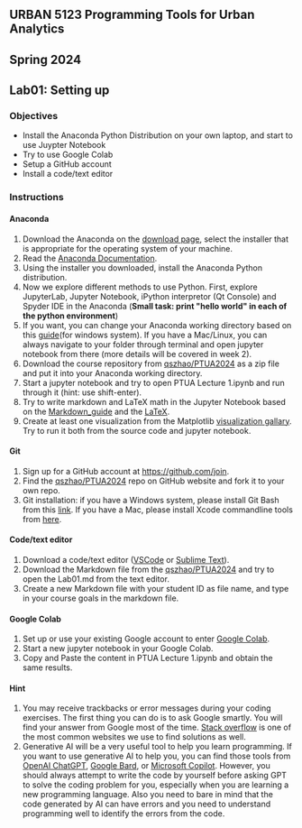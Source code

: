 ## URBAN 5123 Programming Tools for Urban Analytics
## Spring 2024
## Lab01: Setting up

### Objectives

 - Install the Anaconda Python Distribution on your own laptop, and start to use Juypter Notebook
 - Try to use Google Colab
 - Setup a GitHub account
 - Install a code/text editor

### Instructions

#### Anaconda

 1. Download the Anaconda on the [download page][anaconda], select the installer that is appropriate for the operating system of your machine.
 2. Read the [Anaconda Documentation][anaconda_doc].
 3. Using the installer you downloaded, install the Anaconda Python distribution.
 4. Now we explore different methods to use Python. First, explore JupyterLab, Jupyter Notebook, iPython interpretor (Qt Console) and Spyder IDE in the Anaconda (**Small task: print "hello world" in each of the python environment**)
 5. If you want, you can change your Anaconda working directory based on this [guide][guide](for windows system). If you have a Mac/Linux, you can always navigate to your folder through terminal and open jupyter notebook from there (more details will be covered in week 2).
 6. Download the course repository from [qszhao/PTUA2024][repo] as a zip file and put it into your Anaconda working directory.
 7. Start a jupyter notebook and try to open PTUA Lecture 1.ipynb and run through it (hint: use shift-enter). 
 8. Try to write markdown and LaTeX math in the Jupyter Notebook based on the [Markdown_guide][markdown] and the [LaTeX][LaTex_math].
 9. Create at least one visualization from the Matplotlib [visualization gallary][gallary]. Try to run it both from the source code and jupyter notebook. 

 
#### Git
 1. Sign up for a GitHub account at https://github.com/join.
 2. Find the [qszhao/PTUA2024][repo] repo on GitHub website and fork it to your own repo.
 3. Git installation: if you have a Windows system, please install Git Bash from this [link][gitbash]. If you have a Mac, please install Xcode commandline tools from [here][commandline tools].

#### Code/text editor
 1. Download a code/text editor ([VSCode][VSCode] or [Sublime Text][Sublime]).
 2. Download the Markdown file from the [qszhao/PTUA2024][repo] and try to open the Lab01.md from the text editor.
 3. Create a new Markdown file with your student ID as file name, and type in your course goals in the markdown file. 

#### Google Colab
 1. Set up or use your existing Google account to enter [Google Colab][colab].
 2. Start a new jupyter notebook in your Google Colab.
 3. Copy and Paste the content in PTUA Lecture 1.ipynb and obtain the same results.
 
#### Hint
 1. You may receive trackbacks or error messages during your coding exercises. The first thing you can do is to ask Google smartly. You will find your answer from Google most of the time. [Stack overflow][stackoverflow] is one of the most common websites we use to find solutions as well. 
 2. Generative AI will be a very useful tool to help you learn programming. If you want to use generative AI to help you, you can find those tools from [OpenAI ChatGPT][chatgpt], [Google Bard][bard], or [Microsoft Copilot][copilot]. However, you should always attempt to write the code by yourself before asking GPT to solve the coding problem for you, especially when you are learning a new programming language. Also you need to bare in mind that the code generated by AI can have errors and you need to understand programming well to identify the errors from the code. 
 
[anaconda]: https://www.anaconda.com/download
[anaconda_doc]: https://docs.anaconda.com/anaconda/
[markdown]: https://www.markdownguide.org/basic-syntax/
[VScode]: https://code.visualstudio.com/
[Sublime]: https://www.sublimetext.com/download
[LaTex_math]: http://chebe163.caltech.edu/2018w/handouts/intro_to_latex.html
[repo]: https://github.com/qszhao/PTUA2024
[colab]: https://colab.research.google.com/notebooks/welcome.ipynb?hl=en#recent=true
[gallary]: https://matplotlib.org/stable/gallery/index.html
[stackoverflow]: https://stackoverflow.com/
[guide]: https://medium.com/@shanyitan/how-to-change-the-working-directory-of-jupyter-and-jupyter-lab-on-windows-environment-bbe5a5a99f05
[gitbash]: https://git-scm.com/downloads
[commandline tools]: https://osxdaily.com/2014/02/12/install-command-line-tools-mac-os-x/
[chatgpt]:https://chat.openai.com/auth/login
[bard]:https://bard.google.com/chat
[copilot]:https://copilot.microsoft.com/